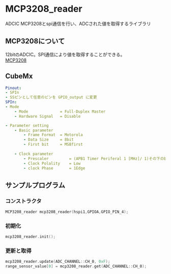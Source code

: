 # MCP3208_reader

ADCIC MCP3208とspi通信を行い、ADCされた値を取得するライブラリ

## MCP3208について
12bitのADCIC。SPI通信により値を取得することができる。  
[MCP3208](https://akizukidenshi.com/catalog/g/gI-00238/)

## CubeMx
```yaml
Pinout:
- SPIn
- SSピンとして任意のピンを GPIO_output に変更
SPIn:
- Mode
    - Mode              = Full-Duplex Master
    - Hardware Signal   = Disable

- Parameter setting
    - Basic parameter
        - Frame Format  = Motorola
        - Data Size     = 8bit
        - First bit     = MSBfirst
    
    - Clock parameter
        - Prescaler         = (APB1 Timer Periferal 1 [MHz]/ 1)その下のbaud rateが1000.0KBit/sになるように設定
        - Clock Polality    = Low
        - clock Phase       = 1Edge
```

## サンプルプログラム

### コンストラクタ
```c++
MCP3208_reader mcp3208_reader(hspi1,GPIOA,GPIO_PIN_4);
```

### 初期化
```c++
mcp3208_reader.init();
```

### 更新と取得
```c++
mcp3208_reader.update(ADC_CHANNEL::CH_0, 0xF);
range_sensor_value[0] = mcp3208_reader.get(ADC_CHANNEL::CH_0);
```
